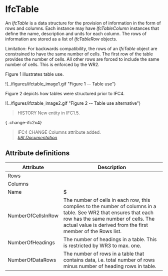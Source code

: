 IfcTable
========
An _IfcTable_ is a data structure for the provision of information in the form
of rows and columns. Each instance may have _IfcTableColumn_ instances that
define the name, description and units for each column. The rows of
information are stored as a list of _IfcTableRow_ objects.  
  
Limitation: For backwards compatibility, the rows of an _IfcTable_ object are
constrained to have the same number of cells. The first row of the table
provides the number of cells. All other rows are forced to include the same
number of cells. This is enforced by the WR2.  
  
Figure 1 illustrates table use.  
  
!(../figures/ifctable_image1.gif "Figure 1 -- Table use")  
  
Figure 2 depicts how tables were structured prior to IFC4.  
  
!(../figures/ifctable_image2.gif "Figure 2 -- Table use alternative")  
  
> HISTORY  New entity in IFC1.5.  
  
{ .change-ifc2x4}  
> IFC4 CHANGE  Columns attribute added.  
[ _bSI
Documentation_](https://standards.buildingsmart.org/IFC/DEV/IFC4_2/FINAL/HTML/schema/ifcutilityresource/lexical/ifctable.htm)


Attribute definitions
---------------------
| Attribute          | Description                                                                                                                                                                                                              |
|--------------------|--------------------------------------------------------------------------------------------------------------------------------------------------------------------------------------------------------------------------|
| Rows               |                                                                                                                                                                                                                          |
| Columns            |                                                                                                                                                                                                                          |
| Name               | $                                                                                                                                                                                                                        |
| NumberOfCellsInRow | The number of cells in each row, this complies to the number of columns in a table. See WR2 that ensures that each row has the same number of cells. The actual value is derived from the first member of the Rows list. |
| NumberOfHeadings   | The number of headings in a table. This is restricted by WR3 to max. one.                                                                                                                                                |
| NumberOfDataRows   | The number of rows in a table that contains data, i.e. total number of rows minus number of heading rows in table.                                                                                                       |

